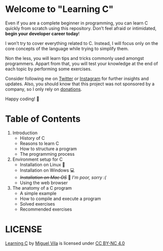 # Welcome to "Learning C"

Even if you are a complete beginner in programming, you can learn C quickly from scratch using this repository. Don’t feel afraid or intimidated, **begin your developer career today**!

I won’t try to cover everything related to C. Instead, I will focus only on the core concepts of the language while trying to simplify them.

Non the less, you will learn tips and tricks commonly used amongst programmers. Appart from that, you will test your knowledge at the end of each topic by performing some exercises.

Consider following me on [Twitter](https://twitter.com/miguel_oviladev) or [Instagram](https://www.instagram.com/miguel_oviladev/) for further insights and updates. Also, you should know that this project was not sponsored by a company, so I only rely on [donations](https://www.paypal.com/paypalme/maomv).

Happy coding! 🚀

# Table of Contents

1. Introduction
   - History of C
   - Reasons to learn C
   - How to structure a program
   - The programming process
2. Environment setup for C
   - Installation on Linux 🐧
   - Installation on Windows 💻
   - _~~Installation on Mac OS~~_ 🍎 _I'm poor, sorry :(_
   - Using the web browser
3. The anatomy of a C program
   - A simple example
   - How to compile and execute a program
   - Solved exercises
   - Recommended exercises

# LICENSE

[Learning C](https://github.com/migueloviladev/learning-c-en) by [Miguel Vila](https://github.com/migueloviladev) is licensed under [CC BY-NC 4.0](LICENSE.txt)
